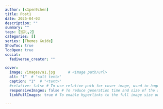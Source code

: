 ```yaml
---
author: [x1pen9chen]
title: Post1
date: 2025-04-03
description: ""
summary: ""
tags: [巡礼,2]
categories: []
series: [Themes Guide]
ShowToc: true
TocOpen: true
social:
  fediverse_creator: ""

cover:
  image: /images/a1.jpg      # <image path/url>
  alt: "1"  # "<alt text>"
  caption: "1"  # "<text>"
  #relative: false # To use relative path for cover image, used in hugo Page-bundles
  responsiveImages: false # To reduce generation time and size of the site
  linkFullImages: true # To enable hyperlinks to the full image size on post pages

---
```

